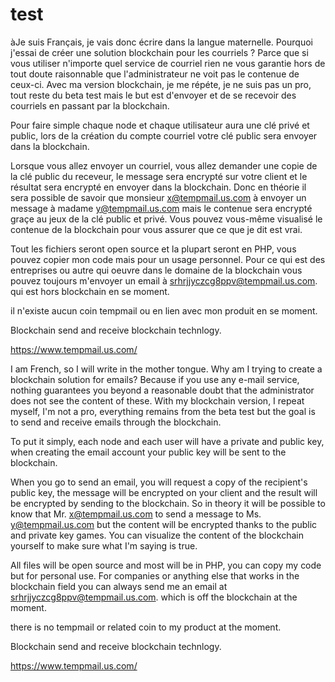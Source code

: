 <h1>test</h1>

àJe suis Français, je vais donc écrire dans la langue maternelle.
Pourquoi j'essai de créer une solution blockchain pour les courriels ?
Parce que si vous utiliser n'importe quel service de courriel rien ne vous garantie hors de tout doute raisonnable que l'administrateur ne voit pas le contenue de ceux-ci.
Avec ma version blockchain, je me répéte, je ne suis pas un pro, tout reste du beta test mais le but est d'envoyer et de se recevoir des courriels en passant par la blockchain.

Pour faire simple chaque node et chaque utilisateur aura une clé privé et public, lors de la création du compte courriel votre clé public sera envoyer dans la blockchain. 

Lorsque vous allez envoyer un courriel, vous allez demander une copie de la clé public du receveur, le message sera encrypté sur votre client et le résultat sera encrypté en envoyer dans la blockchain. Donc en théorie il sera possible de savoir que monsieur x@tempmail.us.com à envoyer un message à madame y@tempmail.us.com mais le contenue sera encrypté graçe au jeux de la clé public et privé. Vous pouvez vous-même visualisé le contenue de la blockchain pour vous assurer que ce que je dit est vrai. 

Tout les fichiers seront open source et la plupart seront en PHP, vous pouvez copier mon code mais pour un usage personnel. Pour ce qui est des entreprises ou autre qui oeuvre dans le domaine de la blockchain vous pouvez toujours m'envoyer un email à srhrjjyczcg8ppv@tempmail.us.com. qui est hors blockchain en se moment.

il n'existe aucun coin tempmail ou en lien avec mon produit en se moment.

Blockchain send and receive blockchain technlogy.

https://www.tempmail.us.com/

I am French, so I will write in the mother tongue.
Why am I trying to create a blockchain solution for emails?
Because if you use any e-mail service, nothing guarantees you beyond a reasonable doubt that the administrator does not see the content of these.
With my blockchain version, I repeat myself, I'm not a pro, everything remains from the beta test but the goal is to send and receive emails through the blockchain.

To put it simply, each node and each user will have a private and public key, when creating the email account your public key will be sent to the blockchain.

When you go to send an email, you will request a copy of the recipient's public key, the message will be encrypted on your client and the result will be encrypted by sending to the blockchain. So in theory it will be possible to know that Mr. x@tempmail.us.com to send a message to Ms. y@tempmail.us.com but the content will be encrypted thanks to the public and private key games. You can visualize the content of the blockchain yourself to make sure what I'm saying is true.

All files will be open source and most will be in PHP, you can copy my code but for personal use. For companies or anything else that works in the blockchain field you can always send me an email at srhrjjyczcg8ppv@tempmail.us.com. which is off the blockchain at the moment.

there is no tempmail or related coin to my product at the moment.

Blockchain send and receive blockchain technlogy.

https://www.tempmail.us.com/


